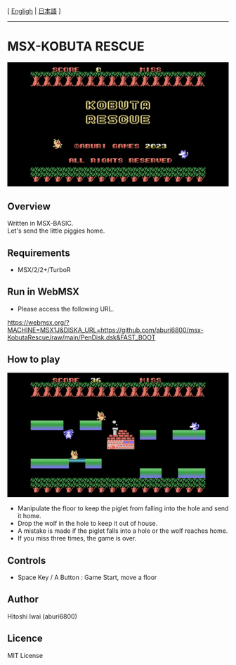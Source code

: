 [ [Engligh](README.md) | [日本語](README_ja.md) ]

---

# MSX-KOBUTA RESCUE

<img src="image/01.png">

## Overview

Written in MSX-BASIC.  
Let's send the little piggies home.  

## Requirements

- MSX/2/2+/TurboR

## Run in WebMSX

- Please access the following URL.

https://webmsx.org/?MACHINE=MSX1J&DISKA_URL=https://github.com/aburi6800/msx-KobutaRescue/raw/main/PenDisk.dsk&FAST_BOOT

## How to play

<img src="image/02.png">

- Manipulate the floor to keep the piglet from falling into the hole and send it home.
- Drop the wolf in the hole to keep it out of house.
- A mistake is made if the piglet falls into a hole or the wolf reaches home.
- If you miss three times, the game is over.

## Controls

- Space Key / A Button : Game Start, move a floor

## Author

Hitoshi Iwai (aburi6800)  

## Licence

MIT License  
